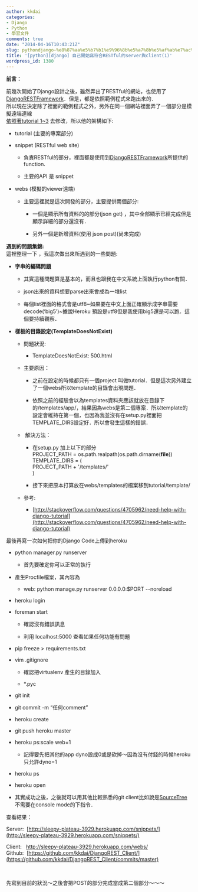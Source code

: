 ```yaml
---
author: kkdai
categories:
- Django
- Python
- 學習文件
comments: true
date: "2014-04-16T10:43:21Z"
slug: pythondjango-%e8%87%aa%e5%b7%b1%e9%96%8b%e5%a7%8b%e5%af%ab%e7%ac%a6%e5%90%88restful%e7%9a%84server%e8%88%87client1
title: '[python][django] 自己開始寫符合RESTful的server與client(1)'
wordpress_id: 1380
---
```


**前言：**




前幾次開始了Django設計之後，雖然弄出了RESTful的網站，也使用了[DjangoRESTFramework](http://www.django-rest-framework.org/)．但是，都是依照範例程式來跑出來的．  
所以現在決定除了裡面的範例程式之外，另外在同一個網站裡面弄了一個部分是模擬遠端連線  
[依照著tutorial 1~3](http://www.django-rest-framework.org/tutorial/3-class-based-views) 去修改，所以他的架構如下:






  * tutorial (主要的專案部分)


  * snippet (RESTful web site)



    * 負責RESTful的部分，裡面都是使用到[DjangoRESTFramework](http://www.django-rest-framework.org/)所提供的function.


    * 主要的API 是 snippet



  * webs (模擬的viewer遠端)



    * 主要這裡就是這次開發的部分，主要提供兩個部分:



      * 一個是顯示所有資料的的部分(json get) ，其中全部顯示已經完成但是顯示詳細的部分還沒有．


      * 另外一個是新增資料(使用 json post)(尚未完成)






**遇到的問題集錦:**  
這裡整理一下 ，我這次做出來所遇到的一些問題:






  * **字串的編碼問題**



    * 其實這種問題算是基本的，而且也跟我在中文系統上面執行python有關．


    * json出來的資料想要parse出來會成為一堆list


    * 每個list裡面的格式會是utf8~如果要在中文上面正確顯示成字串需要decode(‘big5’)~據說Heroku 預設是utf8但是我使用big5還是可以跑．這個要持續觀察．



  * **樣板的目錄設定(TemplateDoesNotExist)**



    * 問題狀況:



      * TemplateDoesNotExist: 500.html



    * 主要原因：



      * 之前在設定的時候都只有一個project 叫做tutorial．但是這次另外建立了一個webs所以template的目錄會出現問題．


      * 依照之前的經驗會以為templates資料夾應該就放在目錄下的/templates/app/，結果因為webs是第二個專案．所以template的設定會維持在第一個，也因為我並沒有在setup.py裡面把TEMPLATE_DIRS設定好．所以會發生這樣的錯誤．



    *  解決方法：



      * 在setup.py 加上以下的部分  
PROJECT_PATH = os.path.realpath(os.path.dirname(__file__))  
TEMPLATE_DIRS = (  
PROJECT_PATH + '/templates/'  
)


      * 接下來把原本打算放在webs/templates的檔案移到tutorial/template/







    * 參考:



      * [http://stackoverflow.com/questions/4705962/need-help-with-django-tutorial](http://stackoverflow.com/questions/4705962/need-help-with-django-tutorial)






最後再寫一次如何把你的Django Code上傳到heroku









  * python manager.py runserver



    * 首先要確定你可以正常的執行



  * 產生Procfile檔案，其內容為



    * web: python manage.py runserver 0.0.0.0:$PORT --noreload



  * heroku login


  * foreman start



    * 確認沒有錯誤訊息


    * 利用 localhost:5000 查看如果任何功能有問題



  * pip freeze > requirements.txt


  * vim .gitignore



    * 確認把virtualenv 產生的目錄加入


    * *.pyc



  * git init


  * git commit -m “任何comment”


  * heroku create


  * git push heroku master


  * heroku ps:scale web=1



    * 記得要先把其他的app dyno設成0或是砍掉～因為沒有付錢的時候heroku只允許dyno=1



  * heroku ps


  * heroku open


  * 其實成功之後，之後就可以用其他比較熟悉的git client比如說是[SourceTree](http://www.sourcetreeapp.com/)不需要在console mode的下指令．







查看結果：




Server:  [http://sleepy-plateau-3929.herokuapp.com/snippets/](http://sleepy-plateau-3929.herokuapp.com/snippets/)




Client:   [http://sleepy-plateau-3929.herokuapp.com/webs/  
](http://sleepy-plateau-3929.herokuapp.com/webs/)Github:  [https://github.com/kkdai/DjangoREST_Client/](https://github.com/kkdai/DjangoREST_Client/commits/master)




 




先寫到目前的狀況～之後會把POST的部分完成當成第二個部分～～～   
